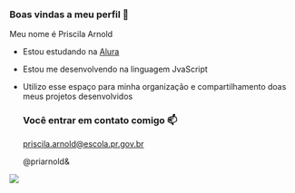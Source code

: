 ### Boas vindas a meu perfil 💙

Meu nome é Priscila Arnold

- Estou estudando na [Alura](https://www.alura.com.br)
- Estou me desenvolvendo na linguagem JvaScript
- Utilizo esse espaço para minha organização e compartilhamento doas meus projetos  desenvolvidos

  ### Você entrar em contato comigo 📫

  priscila.arnold@escola.pr.gov.br

  @priarnold&

![](https://media.tenor.com/_FffkA7ALk4AAAAi/lilo-and-stitch-angel.gif)

